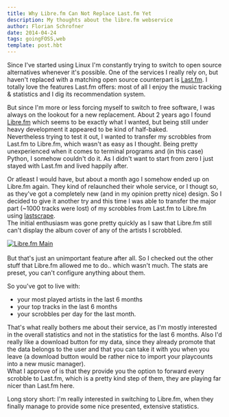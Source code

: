 ```yaml
---
title: Why Libre.fm Can Not Replace Last.fm Yet
description: My thoughts about the libre.fm webservice
author: Florian Schrofner
date: 2014-04-24
tags: goingFOSS,web
template: post.hbt
---
```


Since I've started using Linux I'm constantly trying to switch to open source 
alternatives whenever it's possible. One of the services I really rely on, but haven't replaced with a matching open source counterpart is [Last.fm](http://last.fm). I totally love the features Last.fm offers: most of all I enjoy the music tracking & statistics and I dig its recommendation system.  

But since I'm more or less forcing myself to switch to free software, I was always on the lookout for a new replacement. About 2 years ago I found [Libre.fm](http://libre.fm/) which seems to be exactly what I wanted, but being still under heavy development it appeared to be kind of half-baked.  
Nevertheless trying to test it out, I wanted to transfer my <span data-tooltip class="has-tip" title="The name Last.fm gave their music-logs">scrobbles</span> from Last.fm to Libre.fm, which wasn't as easy as I thought. Being pretty unexperienced when it comes to terminal programs and (in this case) Python, I somehow couldn't do it. As I didn't want to start from zero I just stayed with Last.fm and lived happily after.  

Or atleast I would have, but about a month ago I somehow ended up on Libre.fm again. They kind of relaunched their whole service, or I thougt so, as they've got a completely new (and in my opinion pretty nice) design. So I decided to give it another try and this time I was able to transfer the major part (~1000 tracks were lost) of my scrobbles from Last.fm to Libre.fm using [lastscrape](http://encukou.github.io/lastscrape-gui/).  
The initial enthusiasm was gone pretty quickly as I saw that Libre.fm still can't display the album cover of any of the artists I scrobbled.  

<div id="pictures">
    <a href="/blog/2014/04/librefm_main.png" title="Libre.fm Main">
        <img src="/blog/2014/04/librefm_main_thumb.png" alt="Libre.fm Main">
    </a>
</div>  
<br/>
But that's just an unimportant feature after all. So I checked out the other stuff that Libre.fm allowed me to do.. which wasn't much. The stats are preset, you can't configure anything about them.  

So you've got to live with:  

- your most played artists in the last 6 months  
- your top tracks in the last 6 months  
- your scrobbles per day for the last month.  
    
That's what really bothers me about their service, as I'm mostly interested in the overall statistics and not in the statistics for the last 6 months. Also I'd really like a download button for my data, since they already promote that the data belongs to the user and that you can take it with you when you leave (a download button would be rather nice to import your playcounts into a new music manager).  
What I approve of is that they provide you the option to forward every scrobble to Last.fm, which is a pretty kind step of them, they are playing far nicer than Last.fm here.

Long story short: I'm really interested in switching to Libre.fm, when they finally manage to provide some nice presented, extensive statistics.

